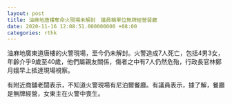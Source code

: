 ```yaml
---
layout: post
title: 油麻地唐樓奪命火現場未解封　議員稱單位無牌經營餐廳
date: 2020-11-16 12:08:51.000000000 +08:00
categories: rthk
---
```


油麻地廣東道唐樓的火警現場，至今仍未解封。火警造成7人死亡，包括4男3女，年齡介乎9歲至40歲，他們屬親友關係，傷者之中有7人仍然危殆，行政長官林鄭月娥早上抵達現場視察。

有附近商舖老闆表示，不知道火警現場有尼泊爾餐廳。有議員表示，據了解，餐廳是無牌經營，女東主在火警中喪生。
